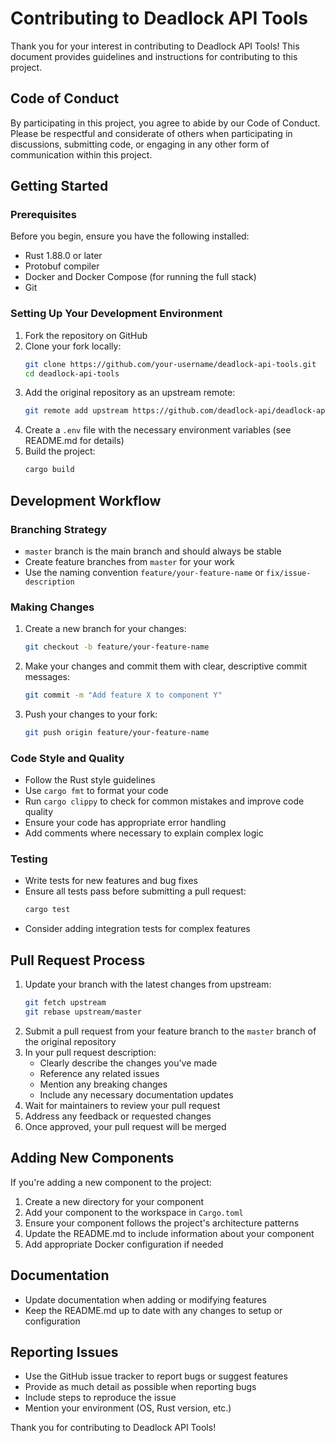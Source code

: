 # Contributing to Deadlock API Tools

Thank you for your interest in contributing to Deadlock API Tools! This document provides guidelines and instructions for contributing to this project.

## Code of Conduct

By participating in this project, you agree to abide by our Code of Conduct. Please be respectful and considerate of others when participating in discussions, submitting code, or engaging in any other form of communication within this project.

## Getting Started

### Prerequisites

Before you begin, ensure you have the following installed:
- Rust 1.88.0 or later
- Protobuf compiler
- Docker and Docker Compose (for running the full stack)
- Git

### Setting Up Your Development Environment

1. Fork the repository on GitHub
2. Clone your fork locally:
   ```bash
   git clone https://github.com/your-username/deadlock-api-tools.git
   cd deadlock-api-tools
   ```
3. Add the original repository as an upstream remote:
   ```bash
   git remote add upstream https://github.com/deadlock-api/deadlock-api-tools.git
   ```
4. Create a `.env` file with the necessary environment variables (see README.md for details)
5. Build the project:
   ```bash
   cargo build
   ```

## Development Workflow

### Branching Strategy

- `master` branch is the main branch and should always be stable
- Create feature branches from `master` for your work
- Use the naming convention `feature/your-feature-name` or `fix/issue-description`

### Making Changes

1. Create a new branch for your changes:
   ```bash
   git checkout -b feature/your-feature-name
   ```
2. Make your changes and commit them with clear, descriptive commit messages:
   ```bash
   git commit -m "Add feature X to component Y"
   ```
3. Push your changes to your fork:
   ```bash
   git push origin feature/your-feature-name
   ```

### Code Style and Quality

- Follow the Rust style guidelines
- Use `cargo fmt` to format your code
- Run `cargo clippy` to check for common mistakes and improve code quality
- Ensure your code has appropriate error handling
- Add comments where necessary to explain complex logic

### Testing

- Write tests for new features and bug fixes
- Ensure all tests pass before submitting a pull request:
  ```bash
  cargo test
  ```
- Consider adding integration tests for complex features

## Pull Request Process

1. Update your branch with the latest changes from upstream:
   ```bash
   git fetch upstream
   git rebase upstream/master
   ```
2. Submit a pull request from your feature branch to the `master` branch of the original repository
3. In your pull request description:
   - Clearly describe the changes you've made
   - Reference any related issues
   - Mention any breaking changes
   - Include any necessary documentation updates
4. Wait for maintainers to review your pull request
5. Address any feedback or requested changes
6. Once approved, your pull request will be merged

## Adding New Components

If you're adding a new component to the project:

1. Create a new directory for your component
2. Add your component to the workspace in `Cargo.toml`
3. Ensure your component follows the project's architecture patterns
4. Update the README.md to include information about your component
5. Add appropriate Docker configuration if needed

## Documentation

- Update documentation when adding or modifying features
- Keep the README.md up to date with any changes to setup or configuration

## Reporting Issues

- Use the GitHub issue tracker to report bugs or suggest features
- Provide as much detail as possible when reporting bugs
- Include steps to reproduce the issue
- Mention your environment (OS, Rust version, etc.)

Thank you for contributing to Deadlock API Tools!
